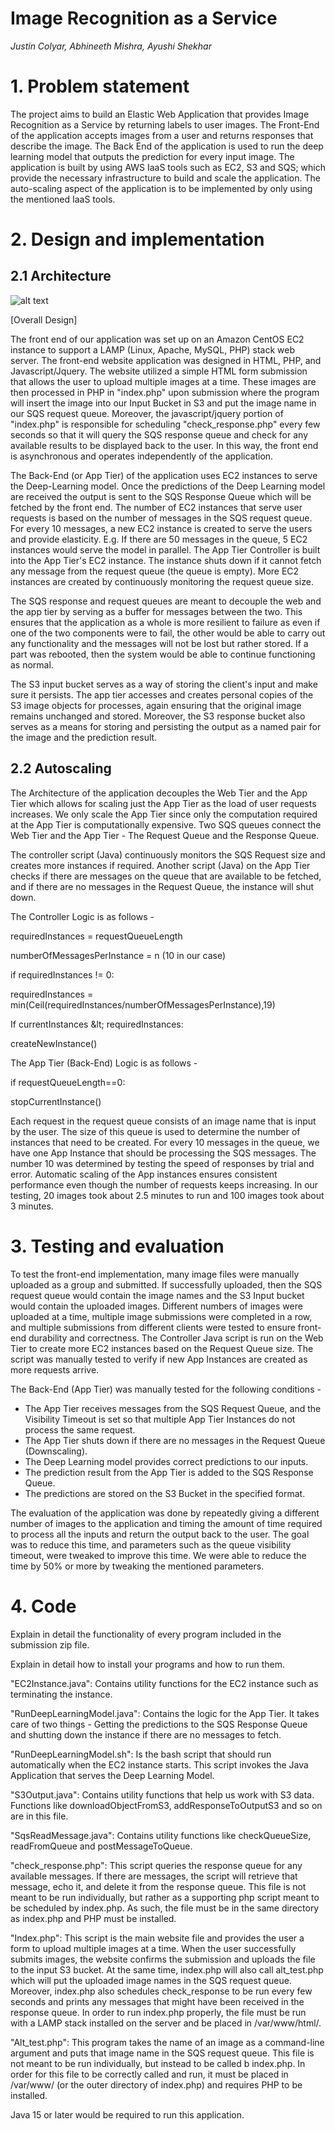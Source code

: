 # Image Recognition as a Service

_Justin Colyar, Abhineeth Mishra, Ayushi Shekhar_

# **1. Problem statement**

The project aims to build an Elastic Web Application that provides Image Recognition as a Service by returning labels to user images. The Front-End of the application accepts images from a user and returns responses that describe the image. The Back End of the application is used to run the deep learning model that outputs the prediction for every input image. The application is built by using AWS IaaS tools such as EC2, S3 and SQS; which provide the necessary infrastructure to build and scale the application. The auto-scaling aspect of the application is to be implemented by only using the mentioned IaaS tools.

# **2. Design and implementation**

## **2.1 Architecture**

![alt text](https://github.com/Abhineeth09/Image-Recognition-as-a-Service/tree/main/architecture.png)


[Overall Design]

The front end of our application was set up on an Amazon CentOS EC2 instance to support a LAMP (Linux, Apache, MySQL, PHP) stack web server. The front-end website application was designed in HTML, PHP, and Javascript/Jquery. The website utilized a simple HTML form submission that allows the user to upload multiple images at a time. These images are then processed in PHP in &quot;index.php&quot; upon submission where the program will insert the image into our Input Bucket in S3 and put the image name in our SQS request queue. Moreover, the javascript/jquery portion of &quot;index.php&quot; is responsible for scheduling &quot;check\_response.php&quot; every few seconds so that it will query the SQS response queue and check for any available results to be displayed back to the user. In this way, the front end is asynchronous and operates independently of the application.

The Back-End (or App Tier) of the application uses EC2 instances to serve the Deep-Learning model. Once the predictions of the Deep Learning model are received the output is sent to the SQS Response Queue which will be fetched by the front end. The number of EC2 instances that serve user requests is based on the number of messages in the SQS request queue. For every 10 messages, a new EC2 instance is created to serve the users and provide elasticity. E.g. If there are 50 messages in the queue, 5 EC2 instances would serve the model in parallel. The App Tier Controller is built into the App Tier&#39;s EC2 instance. The instance shuts down if it cannot fetch any message from the request queue (the queue is empty). More EC2 instances are created by continuously monitoring the request queue size.

The SQS response and request queues are meant to decouple the web and the app tier by serving as a buffer for messages between the two. This ensures that the application as a whole is more resilient to failure as even if one of the two components were to fail, the other would be able to carry out any functionality and the messages will not be lost but rather stored. If a part was rebooted, then the system would be able to continue functioning as normal.

The S3 input bucket serves as a way of storing the client&#39;s input and make sure it persists. The app tier accesses and creates personal copies of the S3 image objects for processes, again ensuring that the original image remains unchanged and stored. Moreover, the S3 response bucket also serves as a means for storing and persisting the output as a named pair for the image and the prediction result.

## **2.2 Autoscaling**

The Architecture of the application decouples the Web Tier and the App Tier which allows for scaling just the App Tier as the load of user requests increases. We only scale the App Tier since only the computation required at the App Tier is computationally expensive. Two SQS queues connect the Web Tier and the App Tier - The Request Queue and the Response Queue.

The controller script (Java) continuously monitors the SQS Request size and creates more instances if required. Another script (Java) on the App Tier checks if there are messages on the queue that are available to be fetched, and if there are no messages in the Request Queue, the instance will shut down.

The Controller Logic is as follows -

requiredInstances = requestQueueLength

numberOfMessagesPerInstance = n (10 in our case)

if requiredInstances != 0:

requiredInstances = min(Ceil(requiredInstances/numberOfMessagesPerInstance),19)

If currentInstances \&lt; requiredInstances:

createNewInstance()

The App Tier (Back-End) Logic is as follows -

if requestQueueLength==0:

stopCurrentInstance()

Each request in the request queue consists of an image name that is input by the user. The size of this queue is used to determine the number of instances that need to be created. For every 10 messages in the queue, we have one App Instance that should be processing the SQS messages. The number 10 was determined by testing the speed of responses by trial and error. Automatic scaling of the App instances ensures consistent performance even though the number of requests keeps increasing. In our testing, 20 images took about 2.5 minutes to run and 100 images took about 3 minutes.

# **3. Testing and evaluation**

To test the front-end implementation, many image files were manually uploaded as a group and submitted. If successfully uploaded, then the SQS request queue would contain the image names and the S3 Input bucket would contain the uploaded images. Different numbers of images were uploaded at a time, multiple image submissions were completed in a row, and multiple submissions from different clients were tested to ensure front-end durability and correctness. The Controller Java script is run on the Web Tier to create more EC2 instances based on the Request Queue size. The script was manually tested to verify if new App Instances are created as more requests arrive.

The Back-End (App Tier) was manually tested for the following conditions -

- The App Tier receives messages from the SQS Request Queue, and the Visibility Timeout is set so that multiple App Tier Instances do not process the same request.
- The App Tier shuts down if there are no messages in the Request Queue (Downscaling).
- The Deep Learning model provides correct predictions to our inputs.
- The prediction result from the App Tier is added to the SQS Response Queue.
- The predictions are stored on the S3 Bucket in the specified format.

The evaluation of the application was done by repeatedly giving a different number of images to the application and timing the amount of time required to process all the inputs and return the output back to the user. The goal was to reduce this time, and parameters such as the queue visibility timeout, were tweaked to improve this time. We were able to reduce the time by 50% or more by tweaking the mentioned parameters.

#


# **4. Code**

Explain in detail the functionality of every program included in the submission zip file.

Explain in detail how to install your programs and how to run them.

&quot;EC2Instance.java&quot;: Contains utility functions for the EC2 instance such as terminating the instance.

&quot;RunDeepLearningModel.java&quot;: Contains the logic for the App Tier. It takes care of two things - Getting the predictions to the SQS Response Queue and shutting down the instance if there are no messages to fetch.

&quot;RunDeepLearningModel.sh&quot;: Is the bash script that should run automatically when the EC2 instance starts. This script invokes the Java Application that serves the Deep Learning Model.

&quot;S3Output.java&quot;: Contains utility functions that help us work with S3 data. Functions like downloadObjectFromS3, addResponseToOutputS3 and so on are in this file.

&quot;SqsReadMessage.java&quot;: Contains utility functions like checkQueueSize, readFromQueue and postMessageToQueue.

&quot;check\_response.php&quot;: This script queries the response queue for any available messages. If there are messages, the script will retrieve that message, echo it, and delete it from the response queue. This file is not meant to be run individually, but rather as a supporting php script meant to be scheduled by index.php. As such, the file must be in the same directory as index.php and PHP must be installed.

&quot;Index.php&quot;: This script is the main website file and provides the user a form to upload multiple images at a time. When the user successfully submits images, the website confirms the submission and uploads the file to the input S3 bucket. At the same time, index.php will also call alt\_test.php which will put the uploaded image names in the SQS request queue. Moreover, index.php also schedules check\_response to be run every few seconds and prints any messages that might have been received in the response queue. In order to run index.php properly, the file must be run with a LAMP stack installed on the server and be placed in /var/www/html/.

&quot;Alt\_test.php&quot;: This program takes the name of an image as a command-line argument and puts that image name in the SQS request queue. This file is not meant to be run individually, but instead to be called b index.php. In order for this file to be correctly called and run, it must be placed in /var/www/ (or the outer directory of index.php) and requires PHP to be installed.

Java 15 or later would be required to run this application.
